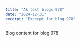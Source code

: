 ```yaml
---
title: "Ak test blogs 978"
date: "2024-12-31"
excerpt: "Excerpt for blog 978"
---
```


Blog content for blog 978